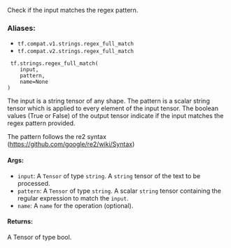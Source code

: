 
Check if the input matches the regex pattern.
### Aliases:
- `tf.compat.v1.strings.regex_full_match`
- `tf.compat.v2.strings.regex_full_match`

```
 tf.strings.regex_full_match(
    input,
    pattern,
    name=None
)
```

The input is a string tensor of any shape. The pattern is a scalar string tensor which is applied to every element of the input tensor. The boolean values (True or False) of the output tensor indicate if the input matches the regex pattern provided.

The pattern follows the re2 syntax (https://github.com/google/re2/wiki/Syntax)
#### Args:
- `input`: A `Tensor` of type `string`. A `string` tensor of the text to be processed.
- `pattern`: A `Tensor` of type `string`. A scalar `string` tensor containing the regular expression to match the `input`.
- `name`: A `name` for the operation (optional).
#### Returns:

A Tensor of type bool.
